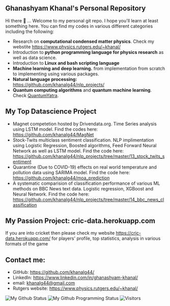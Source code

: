 ## Ghanashyam Khanal's Personal Repository

Hi there 👋 ... Welcome to my personal git repo. I hope you'll learn at least something here. You can find my codes in various different categories including the following:

* Research on **computational condensed matter physics**. Check my webstite https://www.physics.rutgers.edu/~khanal/
* Introduction to **python programming language for physics research** as well as data science.
* Introduction to **Linux and bash scripting language**
* **Machine learning and deep learning.** from implementation from scratch to implementing using various packages.
* **Natural language processing:** https://github.com/khanalg44/nlp_projects/
* **Quantum computing algorithms** and **quantum machine learning**. Check [QuantumYatra](https://github.com/quantumyatra/).

## My Top Datascience Project
* Magnet competetion hosted by Drivendata.org. Time Series analysis using LSTM model. Find the codes here: https://github.com/khanalg44/MagNet
* Stock-Twits multiclass sentiment classification. NLP implimentation using Logistic Regression, Boosted algorithms, Feed Forward Neural Network as well as LSTM model. Find the code here: https://github.com/khanalg44/nlp_projects/tree/master/13_stock_twits_sentiment
* Quarantine (Due to COVID-19) effects on real world temperature and pollution data using SARIMA model. Find the code here: https://github.com/khanalg44/moa_prediction
* A systematic comparision of classification performance of various ML methods on BBC News text data. Logistic regression, XGBoost and Neural Network. Find the code here: https://github.com/khanalg44/nlp_projects/tree/master/14_bbc_news_classification


## My Passion Project: **cric-data.herokuapp.com**
If you are into cricket then please check my website https://cric-data.herokuapp.com/ for players' profile, top statistics, analysis in various formats of the game

## Contact me:

* GitHub: https://github.com/khanalg44/
* LinkedIn: https://www.linkedin.com/in/ghanashyam-khanal/
* email: khanalg44@gmail.com
* Rutgers website: https://www.physics.rutgers.edu/~khanal/

![My Github Status](https://github-readme-stats.vercel.app/api?username=khanalg44&show_icons=true&hide_border=true)
![My Github Programming Status](https://github-readme-stats.vercel.app/api/top-langs/?username=khanalg44&show_icons=true&hide_border=true)
![Visitors](https://visitor-badge.laobi.icu/badge?page_id=khanalg44.khanalg44)

